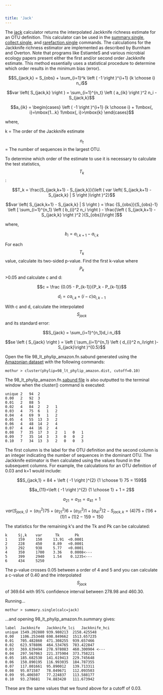 ```yaml
---


title: 'Jack'
---
```

The [jack](jack) calculator returns the interpolated
Jackknife richness estimate for an OTU definition. This calculator can
be used in the [summary.single](summary.single),
[collect.single](collect.single), and
[rarefaction.single](rarefaction.single) commands. The
calculations for the Jackknife richness estimator are implemented as
described by Burnham and Overton. Note that programs like EstiamteS and
various microbial ecology papers present either the first and/or second
order Jackknife estimate. This method essentially uses a statistical
procedure to determine which order results in the minimum bias (error).

$$S_{jack,k} = S_{obs} + \sum_{i=1}^k \left ( -1 \right )^{i+1} {k \choose i} n_i$$

$$var \left( S_{jack,k} \right ) = \sum_{i=1}^{n_t} \left ( a_{ik} \right )^2 n_i - S_{jack,k}$$

$$a_{ik} = \begin{cases}
\left ( -1 \right )^{i+1} {k \choose i} + 1\mbox{, i}=\mbox{1...k} 
1\mbox{, i}>\mbox{k}
\end{cases}$$

where,

k = The order of the Jackknife estimate

$$n_t$$ = The number of sequences in the largest OTU.

To determine which order of the estimate to use it is necessary to
calculate the test statistics, $$T_k$$:

$$T_k = \frac{S_{jack,k+1} - S_{jack,k}}{\left ( var \left( S_{jack,k+1} - S_{jack,k} | S \right )\right )^2}$$

$$var \left( S_{jack,k+1} - S_{jack,k} | S \right ) = \frac {S_{obs}}{S_{obs}-1} \left [ \sum_{i=1}^{n_1} \left ( b_{i}^2 n_i \right ) - \frac{\left ( S_{jack,k+1} - S_{jack,k} \right )^2 }{S_{obs}}\right ]$$

where,

$$b_i = a_{i,k+1}-a_{i,k}$$

For each $$T_k$$ value, calculate its two-sided p-value. Find the first
k-value where $$P_k$$\>0.05 and calculate c and d:

$$c = \frac {0.05 - P_{k-1}}{P_k - P_{k-1}}$$

$$d_i = ca_{i,k} + \left( i-c \right )a_{i,k-1}$$

With c and d, calculate the interpolated $$S_{jack}$$ and its standard
error:

$$S_{jack} = \sum_{i=1}^{n_1}d_i n_i$$

$$se \left ( S_{jack} \right ) = \left ( \sum_{i=1}^{n_1} \left ( d_{i}^2 n_i\right )-S_{jack}\right )^{0.5}$$

Open the file 98\_lt\_phylip\_amazon.fn.sabund generated using the [
Amazonian dataset](Media:AmazonData.zip) with the following
commands:

    mothur > cluster(phylip=98_lt_phylip_amazon.dist, cutoff=0.10)

The 98\_lt\_phylip\_amazon.fn.[sabund file](sabund_file) is
also outputted to the terminal window when the cluster() command is
executed:

    unique 2   94  2   
    0.00   2   92  3   
    0.01   2   88  5   
    0.02   4   84  2   2   1   
    0.03   4   75  6   1   2   
    0.04   4   69  9   1   2   
    0.05   4   55  13  3   2   
    0.06   4   48  14  2   4   
    0.07   4   44  16  2   4   
    0.08   7   35  17  3   2   1   0   1   
    0.09   7   35  14  3   3   0   0   2   
    0.10   7   34  13  3   2   0   0   3   

The first column is the label for the OTU definition and the second
column is an integer indicating the number of sequences in the dominant
OTU. The Jackknife estimator is then calculated using the values found
in the subsequent columns. For example, the calculations for an OTU
definition of 0.03 and k=1 would include:

$$S_{jack,1} = 84 + \left ( -1 \right )^{2} {1 \choose 1} 75 = 159$$

$$a_{11}=\left ( -1 \right )^{2} {1 \choose 1} + 1 = 2$$

$$a_{21}= a_{31}= a_{41}=1$$

$$var \left( S_{jack,1} \right ) = \left(a_{11}^2 \right) 75 + \left(a_{21}^2 \right) 6 + \left(a_{31}^2 \right) 1 + \left(a_{41}^2 \right) 2-S_{jack,k}= \left(4\right) 75 + \left(1\right) 6 + \left(1\right) 1 + \left(1\right) 2 -159= 150$$

The statistics for the remaining k\'s and the Tk and Pk can be
calculated:

    k     Sj,k    var      Tk       Pk
    1     159     150     13.91  <0.0001
    2     228     450     8.89   <0.0001
    3     292     938     5.77   <0.0001
    4     350     1700    3.36    0.0008<---
    5     399     2940    1.54    0.1235<---
    6     434     5250     

The p-value crosses 0.05 between a order of 4 and 5 and you can
calculate a c-value of 0.40 and the interpolated $$S_{jack}$$ of 369.64
with 95% confidence interval between 278.98 and 460.30.

Running\...

    mothur > summary.single(calc=jack)

\...and opening 98\_lt\_phylip\_amazon.fn.summary gives:

    label  Jackknife   Jackknife_lci   Jackknife_hci
    unique 1549.202880 939.980213  2158.425548
    0.00   1106.253448 698.849662  1513.657235
    0.01   705.482860  471.308255  939.657466
    0.02   623.978806  464.534765  783.422847
    0.03   369.639494  278.978083  460.300904 <---
    0.04   297.567063  221.375904  373.758221
    0.05   185.682530  141.619413  229.745648
    0.06   150.890195  116.993035  184.787355
    0.07   117.801661  95.890012   139.713311
    0.08   95.071587   78.049671   112.093503
    0.09   95.406507   77.224837   113.588177
    0.10   93.278681   74.883420   111.673942

These are the same values that we found above for a cutoff of 0.03.
